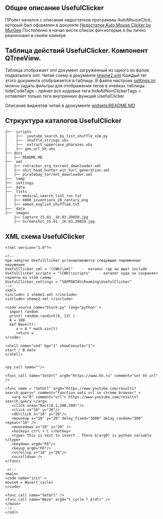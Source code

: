 
## Общее описание UsefulClicker
ПРоект начался с описания недостатков программы AutoMouseClick, который был оформлен в докуенте 
[Недостатки Auto Mouse Clicker by MurGee](https://github.com/Kvazikot/UsefulMacro/blob/master/UsefulClicker/docs/%D0%9F%D1%80%D0%B8%D0%BD%D1%86%D0%B8%D0%BF%D0%B8%D0%B0%D0%BB%D1%8C%D0%BD%D1%8B%D0%B5_%D0%BD%D0%B5%D0%B4%D0%BE%D1%81%D1%82%D0%B0%D1%82%D0%BA%D0%B8_AutoMouseClick.MD)
Постепенно я начал вести список фич которые я бы лично реализовал в своем кликере


## Таблица действий UsefulClicker. Компонент QTreeView.
Таблица отображает xml документ загруженный из одного из фалов подкаталога xml.
Читай схему в документе [sheme2.xml](https://github.com/Kvazikot/UsefulMacro/blob/master/UsefulClicker/xml/sheme2.xml)
Каждый тег этого документа отображается в таблице.
В файле настроек [settings.ini](https://github.com/Kvazikot/UsefulMacro/blob/master/UsefulClicker/settings/UsefulClicker.ini)
можно задать фильтры для отображения тегов в ячейках таблицы.
hideCodeTags - прячет все кодовые теги
hideAllNonClickerTags = оставляет только теги внутренних функций UsefulClicker

Описание виджетов читай в дрокументе [widgets/README.MD](https://github.com/Kvazikot/UsefulMacro/tree/master/UsefulClicker/widgets#readme)


 ## Стркуктура каталогов UsefulClicker
```
├──  scripts
│    ├──  youtube_search_by_list_shuffle_v2ю.py
│    ├──  shuffle_strings.vbs
│    ├──  extract_uppercase_pharazes.vbs
│    ├── gen_url_hh.vbs
├── docs
│   ├── README.MD
├──  xml
│   ├── rutracker_org_torrent_downloader.xml
│   ├── shit_head_hunter_wit_hurl_generation.xml
│   ├── piratebay_torrent_downloader.xml
├──  temp
├──  settings
├──  data
├──  lists
│   ├── medical_search_list_rus.txt
│   ├── 6000_inventions_20_century_eng
│   ├── ommon_english_shuffled.txt
├──  data
├──  images
    ├── Capture_15.01._16.03.20020.jpg
    ├── Screenshot_15.01._16.03.20020.jpg
``` 
## XML схема UsefulClicker
``` 
<?xml version="1.0"?>

<!--
при запуске UsefulClicker устанавливаются следующие переменные окружения
UsefulClicker_xml = "(CWD)\xml"    -  каталог где он ищет include
UsefulClicker_scripts = "(CWD)\scripts"    - каталог куда он сохраняет скрипты из этой схемы
UsefulClicker_settings = "%APPDATA%\Roaming\UsefulClicker"
-->
<xml>
<include> 1 sheme1.xml </include>
<include> sheme2.xml </include>

<code source_name="block.py" lang="python" >
  import random
  print( random.randint(0, 13) )
  A = 100
  def Wave(t):
     x = A * math.sin(t)
     return x
</code>

<shell name="cmd" bg="1" showConsole="1">
start / B date
</shell>


<py_call name=""/>

<func_call name="SetUrl" arg0="https://www.hh.ru" comment="set hh url" />

<func name = "SetUrl" arg0="https://www.youtube.com/results?search_query=" comment="function sets url in chrome browser" >
   <arg n="0" comment="url"> https://www.youtube.com/results?search_query </arg>
   <click area="Rect(0,1,200,200)"/>
   <click x="10" y="20"/>
   <dblclick x="10" y="20"/>
   <mouseup x="10" y="20" delay_fixed="1000" delay_random="300" repeat="10" />
   <mousedown x="10" y="20" />
   <hotkey> ctrl + C </hotkey>
   <type> this is text to insert . There $(arg0) is python variable  </type>
   <keydown arg0="F6"/>
   <keyup arg0="F6"/>
   <scrollup x="10" y="20"/>
   <scrolldown />
</func>

 <!--
<main>
<code name="init" >
mouseX = Wave(t_cycle)
</code>

<func_call name="SetUrl" />
<func_call name="Wave" arg0="t_cycle * $(dt)" />
</main>
-->
</xml>
``` 


